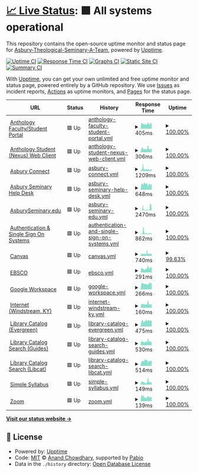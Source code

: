 # [📈 Live Status](https://Asbury-Theological-Seminary-A-Team.github.io/status): <!--live status--> **🟩 All systems operational**

This repository contains the open-source uptime monitor and status page for [Asbury-Theological-Seminary-A-Team](https://Asbury-Theological-Seminary-A-Team.github.io/status), powered by [Upptime](https://github.com/upptime/upptime).

[![Uptime CI](https://github.com/Asbury-Theological-Seminary-A-Team/status/workflows/Uptime%20CI/badge.svg)](https://github.com/Asbury-Theological-Seminary-A-Team/status/actions?query=workflow%3A%22Uptime+CI%22)
[![Response Time CI](https://github.com/Asbury-Theological-Seminary-A-Team/status/workflows/Response%20Time%20CI/badge.svg)](https://github.com/Asbury-Theological-Seminary-A-Team/status/actions?query=workflow%3A%22Response+Time+CI%22)
[![Graphs CI](https://github.com/Asbury-Theological-Seminary-A-Team/status/workflows/Graphs%20CI/badge.svg)](https://github.com/Asbury-Theological-Seminary-A-Team/status/actions?query=workflow%3A%22Graphs+CI%22)
[![Static Site CI](https://github.com/Asbury-Theological-Seminary-A-Team/status/workflows/Static%20Site%20CI/badge.svg)](https://github.com/Asbury-Theological-Seminary-A-Team/status/actions?query=workflow%3A%22Static+Site+CI%22)
[![Summary CI](https://github.com/Asbury-Theological-Seminary-A-Team/status/workflows/Summary%20CI/badge.svg)](https://github.com/Asbury-Theological-Seminary-A-Team/status/actions?query=workflow%3A%22Summary+CI%22)

With [Upptime](https://upptime.js.org), you can get your own unlimited and free uptime monitor and status page, powered entirely by a GitHub repository. We use [Issues](https://github.com/Asbury-Theological-Seminary-A-Team/status/issues) as incident reports, [Actions](https://github.com/Asbury-Theological-Seminary-A-Team/status/actions) as uptime monitors, and [Pages](https://Asbury-Theological-Seminary-A-Team.github.io/status) for the status page.

<!--start: status pages-->
<!-- This summary is generated by Upptime (https://github.com/upptime/upptime) -->
<!-- Do not edit this manually, your changes will be overwritten -->
<!-- prettier-ignore -->
| URL | Status | History | Response Time | Uptime |
| --- | ------ | ------- | ------------- | ------ |
| <img alt="" src="https://icons.duckduckgo.com/ip3/portal.asburyseminary.edu.ico" height="13"> [Anthology Faculty/Student Portal](https://portal.asburyseminary.edu/) | 🟩 Up | [anthology-faculty-student-portal.yml](https://github.com/Asbury-Theological-Seminary-A-Team/status/commits/HEAD/history/anthology-faculty-student-portal.yml) | <details><summary><img alt="Response time graph" src="./graphs/anthology-faculty-student-portal/response-time-week.png" height="20"> 405ms</summary><br><a href="https://status.asburyseminary.edu/history/anthology-faculty-student-portal"><img alt="Response time 530" src="https://img.shields.io/endpoint?url=https%3A%2F%2Fraw.githubusercontent.com%2FAsbury-Theological-Seminary-A-Team%2Fstatus%2FHEAD%2Fapi%2Fanthology-faculty-student-portal%2Fresponse-time.json"></a><br><a href="https://status.asburyseminary.edu/history/anthology-faculty-student-portal"><img alt="24-hour response time 537" src="https://img.shields.io/endpoint?url=https%3A%2F%2Fraw.githubusercontent.com%2FAsbury-Theological-Seminary-A-Team%2Fstatus%2FHEAD%2Fapi%2Fanthology-faculty-student-portal%2Fresponse-time-day.json"></a><br><a href="https://status.asburyseminary.edu/history/anthology-faculty-student-portal"><img alt="7-day response time 405" src="https://img.shields.io/endpoint?url=https%3A%2F%2Fraw.githubusercontent.com%2FAsbury-Theological-Seminary-A-Team%2Fstatus%2FHEAD%2Fapi%2Fanthology-faculty-student-portal%2Fresponse-time-week.json"></a><br><a href="https://status.asburyseminary.edu/history/anthology-faculty-student-portal"><img alt="30-day response time 530" src="https://img.shields.io/endpoint?url=https%3A%2F%2Fraw.githubusercontent.com%2FAsbury-Theological-Seminary-A-Team%2Fstatus%2FHEAD%2Fapi%2Fanthology-faculty-student-portal%2Fresponse-time-month.json"></a><br><a href="https://status.asburyseminary.edu/history/anthology-faculty-student-portal"><img alt="1-year response time 530" src="https://img.shields.io/endpoint?url=https%3A%2F%2Fraw.githubusercontent.com%2FAsbury-Theological-Seminary-A-Team%2Fstatus%2FHEAD%2Fapi%2Fanthology-faculty-student-portal%2Fresponse-time-year.json"></a></details> | <details><summary><a href="https://status.asburyseminary.edu/history/anthology-faculty-student-portal">100.00%</a></summary><a href="https://status.asburyseminary.edu/history/anthology-faculty-student-portal"><img alt="All-time uptime 100.00%" src="https://img.shields.io/endpoint?url=https%3A%2F%2Fraw.githubusercontent.com%2FAsbury-Theological-Seminary-A-Team%2Fstatus%2FHEAD%2Fapi%2Fanthology-faculty-student-portal%2Fuptime.json"></a><br><a href="https://status.asburyseminary.edu/history/anthology-faculty-student-portal"><img alt="24-hour uptime 100.00%" src="https://img.shields.io/endpoint?url=https%3A%2F%2Fraw.githubusercontent.com%2FAsbury-Theological-Seminary-A-Team%2Fstatus%2FHEAD%2Fapi%2Fanthology-faculty-student-portal%2Fuptime-day.json"></a><br><a href="https://status.asburyseminary.edu/history/anthology-faculty-student-portal"><img alt="7-day uptime 100.00%" src="https://img.shields.io/endpoint?url=https%3A%2F%2Fraw.githubusercontent.com%2FAsbury-Theological-Seminary-A-Team%2Fstatus%2FHEAD%2Fapi%2Fanthology-faculty-student-portal%2Fuptime-week.json"></a><br><a href="https://status.asburyseminary.edu/history/anthology-faculty-student-portal"><img alt="30-day uptime 100.00%" src="https://img.shields.io/endpoint?url=https%3A%2F%2Fraw.githubusercontent.com%2FAsbury-Theological-Seminary-A-Team%2Fstatus%2FHEAD%2Fapi%2Fanthology-faculty-student-portal%2Fuptime-month.json"></a><br><a href="https://status.asburyseminary.edu/history/anthology-faculty-student-portal"><img alt="1-year uptime 100.00%" src="https://img.shields.io/endpoint?url=https%3A%2F%2Fraw.githubusercontent.com%2FAsbury-Theological-Seminary-A-Team%2Fstatus%2FHEAD%2Fapi%2Fanthology-faculty-student-portal%2Fuptime-year.json"></a></details>
| <img alt="" src="https://icons.duckduckgo.com/ip3/facultyportal.asburyseminary.edu.ico" height="13"> [Anthology Student (Nexus) Web Client](https://facultyportal.asburyseminary.edu/identity/) | 🟩 Up | [anthology-student-nexus-web-client.yml](https://github.com/Asbury-Theological-Seminary-A-Team/status/commits/HEAD/history/anthology-student-nexus-web-client.yml) | <details><summary><img alt="Response time graph" src="./graphs/anthology-student-nexus-web-client/response-time-week.png" height="20"> 306ms</summary><br><a href="https://status.asburyseminary.edu/history/anthology-student-nexus-web-client"><img alt="Response time 393" src="https://img.shields.io/endpoint?url=https%3A%2F%2Fraw.githubusercontent.com%2FAsbury-Theological-Seminary-A-Team%2Fstatus%2FHEAD%2Fapi%2Fanthology-student-nexus-web-client%2Fresponse-time.json"></a><br><a href="https://status.asburyseminary.edu/history/anthology-student-nexus-web-client"><img alt="24-hour response time 408" src="https://img.shields.io/endpoint?url=https%3A%2F%2Fraw.githubusercontent.com%2FAsbury-Theological-Seminary-A-Team%2Fstatus%2FHEAD%2Fapi%2Fanthology-student-nexus-web-client%2Fresponse-time-day.json"></a><br><a href="https://status.asburyseminary.edu/history/anthology-student-nexus-web-client"><img alt="7-day response time 306" src="https://img.shields.io/endpoint?url=https%3A%2F%2Fraw.githubusercontent.com%2FAsbury-Theological-Seminary-A-Team%2Fstatus%2FHEAD%2Fapi%2Fanthology-student-nexus-web-client%2Fresponse-time-week.json"></a><br><a href="https://status.asburyseminary.edu/history/anthology-student-nexus-web-client"><img alt="30-day response time 393" src="https://img.shields.io/endpoint?url=https%3A%2F%2Fraw.githubusercontent.com%2FAsbury-Theological-Seminary-A-Team%2Fstatus%2FHEAD%2Fapi%2Fanthology-student-nexus-web-client%2Fresponse-time-month.json"></a><br><a href="https://status.asburyseminary.edu/history/anthology-student-nexus-web-client"><img alt="1-year response time 393" src="https://img.shields.io/endpoint?url=https%3A%2F%2Fraw.githubusercontent.com%2FAsbury-Theological-Seminary-A-Team%2Fstatus%2FHEAD%2Fapi%2Fanthology-student-nexus-web-client%2Fresponse-time-year.json"></a></details> | <details><summary><a href="https://status.asburyseminary.edu/history/anthology-student-nexus-web-client">100.00%</a></summary><a href="https://status.asburyseminary.edu/history/anthology-student-nexus-web-client"><img alt="All-time uptime 100.00%" src="https://img.shields.io/endpoint?url=https%3A%2F%2Fraw.githubusercontent.com%2FAsbury-Theological-Seminary-A-Team%2Fstatus%2FHEAD%2Fapi%2Fanthology-student-nexus-web-client%2Fuptime.json"></a><br><a href="https://status.asburyseminary.edu/history/anthology-student-nexus-web-client"><img alt="24-hour uptime 100.00%" src="https://img.shields.io/endpoint?url=https%3A%2F%2Fraw.githubusercontent.com%2FAsbury-Theological-Seminary-A-Team%2Fstatus%2FHEAD%2Fapi%2Fanthology-student-nexus-web-client%2Fuptime-day.json"></a><br><a href="https://status.asburyseminary.edu/history/anthology-student-nexus-web-client"><img alt="7-day uptime 100.00%" src="https://img.shields.io/endpoint?url=https%3A%2F%2Fraw.githubusercontent.com%2FAsbury-Theological-Seminary-A-Team%2Fstatus%2FHEAD%2Fapi%2Fanthology-student-nexus-web-client%2Fuptime-week.json"></a><br><a href="https://status.asburyseminary.edu/history/anthology-student-nexus-web-client"><img alt="30-day uptime 100.00%" src="https://img.shields.io/endpoint?url=https%3A%2F%2Fraw.githubusercontent.com%2FAsbury-Theological-Seminary-A-Team%2Fstatus%2FHEAD%2Fapi%2Fanthology-student-nexus-web-client%2Fuptime-month.json"></a><br><a href="https://status.asburyseminary.edu/history/anthology-student-nexus-web-client"><img alt="1-year uptime 100.00%" src="https://img.shields.io/endpoint?url=https%3A%2F%2Fraw.githubusercontent.com%2FAsbury-Theological-Seminary-A-Team%2Fstatus%2FHEAD%2Fapi%2Fanthology-student-nexus-web-client%2Fuptime-year.json"></a></details>
| <img alt="" src="https://icons.duckduckgo.com/ip3/connect.asburyseminary.edu.ico" height="13"> [Asbury Connect](https://connect.asburyseminary.edu/) | 🟩 Up | [asbury-connect.yml](https://github.com/Asbury-Theological-Seminary-A-Team/status/commits/HEAD/history/asbury-connect.yml) | <details><summary><img alt="Response time graph" src="./graphs/asbury-connect/response-time-week.png" height="20"> 1209ms</summary><br><a href="https://status.asburyseminary.edu/history/asbury-connect"><img alt="Response time 1063" src="https://img.shields.io/endpoint?url=https%3A%2F%2Fraw.githubusercontent.com%2FAsbury-Theological-Seminary-A-Team%2Fstatus%2FHEAD%2Fapi%2Fasbury-connect%2Fresponse-time.json"></a><br><a href="https://status.asburyseminary.edu/history/asbury-connect"><img alt="24-hour response time 762" src="https://img.shields.io/endpoint?url=https%3A%2F%2Fraw.githubusercontent.com%2FAsbury-Theological-Seminary-A-Team%2Fstatus%2FHEAD%2Fapi%2Fasbury-connect%2Fresponse-time-day.json"></a><br><a href="https://status.asburyseminary.edu/history/asbury-connect"><img alt="7-day response time 1209" src="https://img.shields.io/endpoint?url=https%3A%2F%2Fraw.githubusercontent.com%2FAsbury-Theological-Seminary-A-Team%2Fstatus%2FHEAD%2Fapi%2Fasbury-connect%2Fresponse-time-week.json"></a><br><a href="https://status.asburyseminary.edu/history/asbury-connect"><img alt="30-day response time 1063" src="https://img.shields.io/endpoint?url=https%3A%2F%2Fraw.githubusercontent.com%2FAsbury-Theological-Seminary-A-Team%2Fstatus%2FHEAD%2Fapi%2Fasbury-connect%2Fresponse-time-month.json"></a><br><a href="https://status.asburyseminary.edu/history/asbury-connect"><img alt="1-year response time 1063" src="https://img.shields.io/endpoint?url=https%3A%2F%2Fraw.githubusercontent.com%2FAsbury-Theological-Seminary-A-Team%2Fstatus%2FHEAD%2Fapi%2Fasbury-connect%2Fresponse-time-year.json"></a></details> | <details><summary><a href="https://status.asburyseminary.edu/history/asbury-connect">100.00%</a></summary><a href="https://status.asburyseminary.edu/history/asbury-connect"><img alt="All-time uptime 100.00%" src="https://img.shields.io/endpoint?url=https%3A%2F%2Fraw.githubusercontent.com%2FAsbury-Theological-Seminary-A-Team%2Fstatus%2FHEAD%2Fapi%2Fasbury-connect%2Fuptime.json"></a><br><a href="https://status.asburyseminary.edu/history/asbury-connect"><img alt="24-hour uptime 100.00%" src="https://img.shields.io/endpoint?url=https%3A%2F%2Fraw.githubusercontent.com%2FAsbury-Theological-Seminary-A-Team%2Fstatus%2FHEAD%2Fapi%2Fasbury-connect%2Fuptime-day.json"></a><br><a href="https://status.asburyseminary.edu/history/asbury-connect"><img alt="7-day uptime 100.00%" src="https://img.shields.io/endpoint?url=https%3A%2F%2Fraw.githubusercontent.com%2FAsbury-Theological-Seminary-A-Team%2Fstatus%2FHEAD%2Fapi%2Fasbury-connect%2Fuptime-week.json"></a><br><a href="https://status.asburyseminary.edu/history/asbury-connect"><img alt="30-day uptime 100.00%" src="https://img.shields.io/endpoint?url=https%3A%2F%2Fraw.githubusercontent.com%2FAsbury-Theological-Seminary-A-Team%2Fstatus%2FHEAD%2Fapi%2Fasbury-connect%2Fuptime-month.json"></a><br><a href="https://status.asburyseminary.edu/history/asbury-connect"><img alt="1-year uptime 100.00%" src="https://img.shields.io/endpoint?url=https%3A%2F%2Fraw.githubusercontent.com%2FAsbury-Theological-Seminary-A-Team%2Fstatus%2FHEAD%2Fapi%2Fasbury-connect%2Fuptime-year.json"></a></details>
| <img alt="" src="https://icons.duckduckgo.com/ip3/helpdesk.asburyseminary.edu.ico" height="13"> [Asbury Seminary Help Desk](https://helpdesk.asburyseminary.edu/) | 🟩 Up | [asbury-seminary-help-desk.yml](https://github.com/Asbury-Theological-Seminary-A-Team/status/commits/HEAD/history/asbury-seminary-help-desk.yml) | <details><summary><img alt="Response time graph" src="./graphs/asbury-seminary-help-desk/response-time-week.png" height="20"> 648ms</summary><br><a href="https://status.asburyseminary.edu/history/asbury-seminary-help-desk"><img alt="Response time 644" src="https://img.shields.io/endpoint?url=https%3A%2F%2Fraw.githubusercontent.com%2FAsbury-Theological-Seminary-A-Team%2Fstatus%2FHEAD%2Fapi%2Fasbury-seminary-help-desk%2Fresponse-time.json"></a><br><a href="https://status.asburyseminary.edu/history/asbury-seminary-help-desk"><img alt="24-hour response time 560" src="https://img.shields.io/endpoint?url=https%3A%2F%2Fraw.githubusercontent.com%2FAsbury-Theological-Seminary-A-Team%2Fstatus%2FHEAD%2Fapi%2Fasbury-seminary-help-desk%2Fresponse-time-day.json"></a><br><a href="https://status.asburyseminary.edu/history/asbury-seminary-help-desk"><img alt="7-day response time 648" src="https://img.shields.io/endpoint?url=https%3A%2F%2Fraw.githubusercontent.com%2FAsbury-Theological-Seminary-A-Team%2Fstatus%2FHEAD%2Fapi%2Fasbury-seminary-help-desk%2Fresponse-time-week.json"></a><br><a href="https://status.asburyseminary.edu/history/asbury-seminary-help-desk"><img alt="30-day response time 644" src="https://img.shields.io/endpoint?url=https%3A%2F%2Fraw.githubusercontent.com%2FAsbury-Theological-Seminary-A-Team%2Fstatus%2FHEAD%2Fapi%2Fasbury-seminary-help-desk%2Fresponse-time-month.json"></a><br><a href="https://status.asburyseminary.edu/history/asbury-seminary-help-desk"><img alt="1-year response time 644" src="https://img.shields.io/endpoint?url=https%3A%2F%2Fraw.githubusercontent.com%2FAsbury-Theological-Seminary-A-Team%2Fstatus%2FHEAD%2Fapi%2Fasbury-seminary-help-desk%2Fresponse-time-year.json"></a></details> | <details><summary><a href="https://status.asburyseminary.edu/history/asbury-seminary-help-desk">100.00%</a></summary><a href="https://status.asburyseminary.edu/history/asbury-seminary-help-desk"><img alt="All-time uptime 100.00%" src="https://img.shields.io/endpoint?url=https%3A%2F%2Fraw.githubusercontent.com%2FAsbury-Theological-Seminary-A-Team%2Fstatus%2FHEAD%2Fapi%2Fasbury-seminary-help-desk%2Fuptime.json"></a><br><a href="https://status.asburyseminary.edu/history/asbury-seminary-help-desk"><img alt="24-hour uptime 100.00%" src="https://img.shields.io/endpoint?url=https%3A%2F%2Fraw.githubusercontent.com%2FAsbury-Theological-Seminary-A-Team%2Fstatus%2FHEAD%2Fapi%2Fasbury-seminary-help-desk%2Fuptime-day.json"></a><br><a href="https://status.asburyseminary.edu/history/asbury-seminary-help-desk"><img alt="7-day uptime 100.00%" src="https://img.shields.io/endpoint?url=https%3A%2F%2Fraw.githubusercontent.com%2FAsbury-Theological-Seminary-A-Team%2Fstatus%2FHEAD%2Fapi%2Fasbury-seminary-help-desk%2Fuptime-week.json"></a><br><a href="https://status.asburyseminary.edu/history/asbury-seminary-help-desk"><img alt="30-day uptime 100.00%" src="https://img.shields.io/endpoint?url=https%3A%2F%2Fraw.githubusercontent.com%2FAsbury-Theological-Seminary-A-Team%2Fstatus%2FHEAD%2Fapi%2Fasbury-seminary-help-desk%2Fuptime-month.json"></a><br><a href="https://status.asburyseminary.edu/history/asbury-seminary-help-desk"><img alt="1-year uptime 100.00%" src="https://img.shields.io/endpoint?url=https%3A%2F%2Fraw.githubusercontent.com%2FAsbury-Theological-Seminary-A-Team%2Fstatus%2FHEAD%2Fapi%2Fasbury-seminary-help-desk%2Fuptime-year.json"></a></details>
| <img alt="" src="https://icons.duckduckgo.com/ip3/www.asburyseminary.edu.ico" height="13"> [AsburySeminary.edu](https://www.asburyseminary.edu/) | 🟩 Up | [asbury-seminary-edu.yml](https://github.com/Asbury-Theological-Seminary-A-Team/status/commits/HEAD/history/asbury-seminary-edu.yml) | <details><summary><img alt="Response time graph" src="./graphs/asbury-seminary-edu/response-time-week.png" height="20"> 2470ms</summary><br><a href="https://status.asburyseminary.edu/history/asbury-seminary-edu"><img alt="Response time 1450" src="https://img.shields.io/endpoint?url=https%3A%2F%2Fraw.githubusercontent.com%2FAsbury-Theological-Seminary-A-Team%2Fstatus%2FHEAD%2Fapi%2Fasbury-seminary-edu%2Fresponse-time.json"></a><br><a href="https://status.asburyseminary.edu/history/asbury-seminary-edu"><img alt="24-hour response time 4509" src="https://img.shields.io/endpoint?url=https%3A%2F%2Fraw.githubusercontent.com%2FAsbury-Theological-Seminary-A-Team%2Fstatus%2FHEAD%2Fapi%2Fasbury-seminary-edu%2Fresponse-time-day.json"></a><br><a href="https://status.asburyseminary.edu/history/asbury-seminary-edu"><img alt="7-day response time 2470" src="https://img.shields.io/endpoint?url=https%3A%2F%2Fraw.githubusercontent.com%2FAsbury-Theological-Seminary-A-Team%2Fstatus%2FHEAD%2Fapi%2Fasbury-seminary-edu%2Fresponse-time-week.json"></a><br><a href="https://status.asburyseminary.edu/history/asbury-seminary-edu"><img alt="30-day response time 1450" src="https://img.shields.io/endpoint?url=https%3A%2F%2Fraw.githubusercontent.com%2FAsbury-Theological-Seminary-A-Team%2Fstatus%2FHEAD%2Fapi%2Fasbury-seminary-edu%2Fresponse-time-month.json"></a><br><a href="https://status.asburyseminary.edu/history/asbury-seminary-edu"><img alt="1-year response time 1450" src="https://img.shields.io/endpoint?url=https%3A%2F%2Fraw.githubusercontent.com%2FAsbury-Theological-Seminary-A-Team%2Fstatus%2FHEAD%2Fapi%2Fasbury-seminary-edu%2Fresponse-time-year.json"></a></details> | <details><summary><a href="https://status.asburyseminary.edu/history/asbury-seminary-edu">100.00%</a></summary><a href="https://status.asburyseminary.edu/history/asbury-seminary-edu"><img alt="All-time uptime 99.96%" src="https://img.shields.io/endpoint?url=https%3A%2F%2Fraw.githubusercontent.com%2FAsbury-Theological-Seminary-A-Team%2Fstatus%2FHEAD%2Fapi%2Fasbury-seminary-edu%2Fuptime.json"></a><br><a href="https://status.asburyseminary.edu/history/asbury-seminary-edu"><img alt="24-hour uptime 100.00%" src="https://img.shields.io/endpoint?url=https%3A%2F%2Fraw.githubusercontent.com%2FAsbury-Theological-Seminary-A-Team%2Fstatus%2FHEAD%2Fapi%2Fasbury-seminary-edu%2Fuptime-day.json"></a><br><a href="https://status.asburyseminary.edu/history/asbury-seminary-edu"><img alt="7-day uptime 100.00%" src="https://img.shields.io/endpoint?url=https%3A%2F%2Fraw.githubusercontent.com%2FAsbury-Theological-Seminary-A-Team%2Fstatus%2FHEAD%2Fapi%2Fasbury-seminary-edu%2Fuptime-week.json"></a><br><a href="https://status.asburyseminary.edu/history/asbury-seminary-edu"><img alt="30-day uptime 99.96%" src="https://img.shields.io/endpoint?url=https%3A%2F%2Fraw.githubusercontent.com%2FAsbury-Theological-Seminary-A-Team%2Fstatus%2FHEAD%2Fapi%2Fasbury-seminary-edu%2Fuptime-month.json"></a><br><a href="https://status.asburyseminary.edu/history/asbury-seminary-edu"><img alt="1-year uptime 99.96%" src="https://img.shields.io/endpoint?url=https%3A%2F%2Fraw.githubusercontent.com%2FAsbury-Theological-Seminary-A-Team%2Fstatus%2FHEAD%2Fapi%2Fasbury-seminary-edu%2Fuptime-year.json"></a></details>
| <img alt="" src="https://icons.duckduckgo.com/ip3/login.asburyseminary.edu.ico" height="13"> [Authentication & Single Sign On Systems](https://login.asburyseminary.edu/) | 🟩 Up | [authentication-and-single-sign-on-systems.yml](https://github.com/Asbury-Theological-Seminary-A-Team/status/commits/HEAD/history/authentication-and-single-sign-on-systems.yml) | <details><summary><img alt="Response time graph" src="./graphs/authentication-and-single-sign-on-systems/response-time-week.png" height="20"> 862ms</summary><br><a href="https://status.asburyseminary.edu/history/authentication-and-single-sign-on-systems"><img alt="Response time 777" src="https://img.shields.io/endpoint?url=https%3A%2F%2Fraw.githubusercontent.com%2FAsbury-Theological-Seminary-A-Team%2Fstatus%2FHEAD%2Fapi%2Fauthentication-and-single-sign-on-systems%2Fresponse-time.json"></a><br><a href="https://status.asburyseminary.edu/history/authentication-and-single-sign-on-systems"><img alt="24-hour response time 352" src="https://img.shields.io/endpoint?url=https%3A%2F%2Fraw.githubusercontent.com%2FAsbury-Theological-Seminary-A-Team%2Fstatus%2FHEAD%2Fapi%2Fauthentication-and-single-sign-on-systems%2Fresponse-time-day.json"></a><br><a href="https://status.asburyseminary.edu/history/authentication-and-single-sign-on-systems"><img alt="7-day response time 862" src="https://img.shields.io/endpoint?url=https%3A%2F%2Fraw.githubusercontent.com%2FAsbury-Theological-Seminary-A-Team%2Fstatus%2FHEAD%2Fapi%2Fauthentication-and-single-sign-on-systems%2Fresponse-time-week.json"></a><br><a href="https://status.asburyseminary.edu/history/authentication-and-single-sign-on-systems"><img alt="30-day response time 777" src="https://img.shields.io/endpoint?url=https%3A%2F%2Fraw.githubusercontent.com%2FAsbury-Theological-Seminary-A-Team%2Fstatus%2FHEAD%2Fapi%2Fauthentication-and-single-sign-on-systems%2Fresponse-time-month.json"></a><br><a href="https://status.asburyseminary.edu/history/authentication-and-single-sign-on-systems"><img alt="1-year response time 777" src="https://img.shields.io/endpoint?url=https%3A%2F%2Fraw.githubusercontent.com%2FAsbury-Theological-Seminary-A-Team%2Fstatus%2FHEAD%2Fapi%2Fauthentication-and-single-sign-on-systems%2Fresponse-time-year.json"></a></details> | <details><summary><a href="https://status.asburyseminary.edu/history/authentication-and-single-sign-on-systems">100.00%</a></summary><a href="https://status.asburyseminary.edu/history/authentication-and-single-sign-on-systems"><img alt="All-time uptime 100.00%" src="https://img.shields.io/endpoint?url=https%3A%2F%2Fraw.githubusercontent.com%2FAsbury-Theological-Seminary-A-Team%2Fstatus%2FHEAD%2Fapi%2Fauthentication-and-single-sign-on-systems%2Fuptime.json"></a><br><a href="https://status.asburyseminary.edu/history/authentication-and-single-sign-on-systems"><img alt="24-hour uptime 100.00%" src="https://img.shields.io/endpoint?url=https%3A%2F%2Fraw.githubusercontent.com%2FAsbury-Theological-Seminary-A-Team%2Fstatus%2FHEAD%2Fapi%2Fauthentication-and-single-sign-on-systems%2Fuptime-day.json"></a><br><a href="https://status.asburyseminary.edu/history/authentication-and-single-sign-on-systems"><img alt="7-day uptime 100.00%" src="https://img.shields.io/endpoint?url=https%3A%2F%2Fraw.githubusercontent.com%2FAsbury-Theological-Seminary-A-Team%2Fstatus%2FHEAD%2Fapi%2Fauthentication-and-single-sign-on-systems%2Fuptime-week.json"></a><br><a href="https://status.asburyseminary.edu/history/authentication-and-single-sign-on-systems"><img alt="30-day uptime 100.00%" src="https://img.shields.io/endpoint?url=https%3A%2F%2Fraw.githubusercontent.com%2FAsbury-Theological-Seminary-A-Team%2Fstatus%2FHEAD%2Fapi%2Fauthentication-and-single-sign-on-systems%2Fuptime-month.json"></a><br><a href="https://status.asburyseminary.edu/history/authentication-and-single-sign-on-systems"><img alt="1-year uptime 100.00%" src="https://img.shields.io/endpoint?url=https%3A%2F%2Fraw.githubusercontent.com%2FAsbury-Theological-Seminary-A-Team%2Fstatus%2FHEAD%2Fapi%2Fauthentication-and-single-sign-on-systems%2Fuptime-year.json"></a></details>
| <img alt="" src="https://icons.duckduckgo.com/ip3/asburyseminary.instructure.com.ico" height="13"> [Canvas](https://asburyseminary.instructure.com/login) | 🟩 Up | [canvas.yml](https://github.com/Asbury-Theological-Seminary-A-Team/status/commits/HEAD/history/canvas.yml) | <details><summary><img alt="Response time graph" src="./graphs/canvas/response-time-week.png" height="20"> 740ms</summary><br><a href="https://status.asburyseminary.edu/history/canvas"><img alt="Response time 738" src="https://img.shields.io/endpoint?url=https%3A%2F%2Fraw.githubusercontent.com%2FAsbury-Theological-Seminary-A-Team%2Fstatus%2FHEAD%2Fapi%2Fcanvas%2Fresponse-time.json"></a><br><a href="https://status.asburyseminary.edu/history/canvas"><img alt="24-hour response time 677" src="https://img.shields.io/endpoint?url=https%3A%2F%2Fraw.githubusercontent.com%2FAsbury-Theological-Seminary-A-Team%2Fstatus%2FHEAD%2Fapi%2Fcanvas%2Fresponse-time-day.json"></a><br><a href="https://status.asburyseminary.edu/history/canvas"><img alt="7-day response time 740" src="https://img.shields.io/endpoint?url=https%3A%2F%2Fraw.githubusercontent.com%2FAsbury-Theological-Seminary-A-Team%2Fstatus%2FHEAD%2Fapi%2Fcanvas%2Fresponse-time-week.json"></a><br><a href="https://status.asburyseminary.edu/history/canvas"><img alt="30-day response time 738" src="https://img.shields.io/endpoint?url=https%3A%2F%2Fraw.githubusercontent.com%2FAsbury-Theological-Seminary-A-Team%2Fstatus%2FHEAD%2Fapi%2Fcanvas%2Fresponse-time-month.json"></a><br><a href="https://status.asburyseminary.edu/history/canvas"><img alt="1-year response time 738" src="https://img.shields.io/endpoint?url=https%3A%2F%2Fraw.githubusercontent.com%2FAsbury-Theological-Seminary-A-Team%2Fstatus%2FHEAD%2Fapi%2Fcanvas%2Fresponse-time-year.json"></a></details> | <details><summary><a href="https://status.asburyseminary.edu/history/canvas">99.63%</a></summary><a href="https://status.asburyseminary.edu/history/canvas"><img alt="All-time uptime 99.91%" src="https://img.shields.io/endpoint?url=https%3A%2F%2Fraw.githubusercontent.com%2FAsbury-Theological-Seminary-A-Team%2Fstatus%2FHEAD%2Fapi%2Fcanvas%2Fuptime.json"></a><br><a href="https://status.asburyseminary.edu/history/canvas"><img alt="24-hour uptime 100.00%" src="https://img.shields.io/endpoint?url=https%3A%2F%2Fraw.githubusercontent.com%2FAsbury-Theological-Seminary-A-Team%2Fstatus%2FHEAD%2Fapi%2Fcanvas%2Fuptime-day.json"></a><br><a href="https://status.asburyseminary.edu/history/canvas"><img alt="7-day uptime 99.63%" src="https://img.shields.io/endpoint?url=https%3A%2F%2Fraw.githubusercontent.com%2FAsbury-Theological-Seminary-A-Team%2Fstatus%2FHEAD%2Fapi%2Fcanvas%2Fuptime-week.json"></a><br><a href="https://status.asburyseminary.edu/history/canvas"><img alt="30-day uptime 99.91%" src="https://img.shields.io/endpoint?url=https%3A%2F%2Fraw.githubusercontent.com%2FAsbury-Theological-Seminary-A-Team%2Fstatus%2FHEAD%2Fapi%2Fcanvas%2Fuptime-month.json"></a><br><a href="https://status.asburyseminary.edu/history/canvas"><img alt="1-year uptime 99.91%" src="https://img.shields.io/endpoint?url=https%3A%2F%2Fraw.githubusercontent.com%2FAsbury-Theological-Seminary-A-Team%2Fstatus%2FHEAD%2Fapi%2Fcanvas%2Fuptime-year.json"></a></details>
| <img alt="" src="https://icons.duckduckgo.com/ip3/eds.p.ebscohost.com.ico" height="13"> [EBSCO](https://eds.p.ebscohost.com/) | 🟩 Up | [ebsco.yml](https://github.com/Asbury-Theological-Seminary-A-Team/status/commits/HEAD/history/ebsco.yml) | <details><summary><img alt="Response time graph" src="./graphs/ebsco/response-time-week.png" height="20"> 291ms</summary><br><a href="https://status.asburyseminary.edu/history/ebsco"><img alt="Response time 326" src="https://img.shields.io/endpoint?url=https%3A%2F%2Fraw.githubusercontent.com%2FAsbury-Theological-Seminary-A-Team%2Fstatus%2FHEAD%2Fapi%2Febsco%2Fresponse-time.json"></a><br><a href="https://status.asburyseminary.edu/history/ebsco"><img alt="24-hour response time 394" src="https://img.shields.io/endpoint?url=https%3A%2F%2Fraw.githubusercontent.com%2FAsbury-Theological-Seminary-A-Team%2Fstatus%2FHEAD%2Fapi%2Febsco%2Fresponse-time-day.json"></a><br><a href="https://status.asburyseminary.edu/history/ebsco"><img alt="7-day response time 291" src="https://img.shields.io/endpoint?url=https%3A%2F%2Fraw.githubusercontent.com%2FAsbury-Theological-Seminary-A-Team%2Fstatus%2FHEAD%2Fapi%2Febsco%2Fresponse-time-week.json"></a><br><a href="https://status.asburyseminary.edu/history/ebsco"><img alt="30-day response time 326" src="https://img.shields.io/endpoint?url=https%3A%2F%2Fraw.githubusercontent.com%2FAsbury-Theological-Seminary-A-Team%2Fstatus%2FHEAD%2Fapi%2Febsco%2Fresponse-time-month.json"></a><br><a href="https://status.asburyseminary.edu/history/ebsco"><img alt="1-year response time 326" src="https://img.shields.io/endpoint?url=https%3A%2F%2Fraw.githubusercontent.com%2FAsbury-Theological-Seminary-A-Team%2Fstatus%2FHEAD%2Fapi%2Febsco%2Fresponse-time-year.json"></a></details> | <details><summary><a href="https://status.asburyseminary.edu/history/ebsco">100.00%</a></summary><a href="https://status.asburyseminary.edu/history/ebsco"><img alt="All-time uptime 100.00%" src="https://img.shields.io/endpoint?url=https%3A%2F%2Fraw.githubusercontent.com%2FAsbury-Theological-Seminary-A-Team%2Fstatus%2FHEAD%2Fapi%2Febsco%2Fuptime.json"></a><br><a href="https://status.asburyseminary.edu/history/ebsco"><img alt="24-hour uptime 100.00%" src="https://img.shields.io/endpoint?url=https%3A%2F%2Fraw.githubusercontent.com%2FAsbury-Theological-Seminary-A-Team%2Fstatus%2FHEAD%2Fapi%2Febsco%2Fuptime-day.json"></a><br><a href="https://status.asburyseminary.edu/history/ebsco"><img alt="7-day uptime 100.00%" src="https://img.shields.io/endpoint?url=https%3A%2F%2Fraw.githubusercontent.com%2FAsbury-Theological-Seminary-A-Team%2Fstatus%2FHEAD%2Fapi%2Febsco%2Fuptime-week.json"></a><br><a href="https://status.asburyseminary.edu/history/ebsco"><img alt="30-day uptime 100.00%" src="https://img.shields.io/endpoint?url=https%3A%2F%2Fraw.githubusercontent.com%2FAsbury-Theological-Seminary-A-Team%2Fstatus%2FHEAD%2Fapi%2Febsco%2Fuptime-month.json"></a><br><a href="https://status.asburyseminary.edu/history/ebsco"><img alt="1-year uptime 100.00%" src="https://img.shields.io/endpoint?url=https%3A%2F%2Fraw.githubusercontent.com%2FAsbury-Theological-Seminary-A-Team%2Fstatus%2FHEAD%2Fapi%2Febsco%2Fuptime-year.json"></a></details>
| <img alt="" src="https://icons.duckduckgo.com/ip3/www.google.com.ico" height="13"> [Google Workspace](https://www.google.com/a/asburyseminary.edu/ServiceLogin) | 🟩 Up | [google-workspace.yml](https://github.com/Asbury-Theological-Seminary-A-Team/status/commits/HEAD/history/google-workspace.yml) | <details><summary><img alt="Response time graph" src="./graphs/google-workspace/response-time-week.png" height="20"> 266ms</summary><br><a href="https://status.asburyseminary.edu/history/google-workspace"><img alt="Response time 254" src="https://img.shields.io/endpoint?url=https%3A%2F%2Fraw.githubusercontent.com%2FAsbury-Theological-Seminary-A-Team%2Fstatus%2FHEAD%2Fapi%2Fgoogle-workspace%2Fresponse-time.json"></a><br><a href="https://status.asburyseminary.edu/history/google-workspace"><img alt="24-hour response time 283" src="https://img.shields.io/endpoint?url=https%3A%2F%2Fraw.githubusercontent.com%2FAsbury-Theological-Seminary-A-Team%2Fstatus%2FHEAD%2Fapi%2Fgoogle-workspace%2Fresponse-time-day.json"></a><br><a href="https://status.asburyseminary.edu/history/google-workspace"><img alt="7-day response time 266" src="https://img.shields.io/endpoint?url=https%3A%2F%2Fraw.githubusercontent.com%2FAsbury-Theological-Seminary-A-Team%2Fstatus%2FHEAD%2Fapi%2Fgoogle-workspace%2Fresponse-time-week.json"></a><br><a href="https://status.asburyseminary.edu/history/google-workspace"><img alt="30-day response time 254" src="https://img.shields.io/endpoint?url=https%3A%2F%2Fraw.githubusercontent.com%2FAsbury-Theological-Seminary-A-Team%2Fstatus%2FHEAD%2Fapi%2Fgoogle-workspace%2Fresponse-time-month.json"></a><br><a href="https://status.asburyseminary.edu/history/google-workspace"><img alt="1-year response time 254" src="https://img.shields.io/endpoint?url=https%3A%2F%2Fraw.githubusercontent.com%2FAsbury-Theological-Seminary-A-Team%2Fstatus%2FHEAD%2Fapi%2Fgoogle-workspace%2Fresponse-time-year.json"></a></details> | <details><summary><a href="https://status.asburyseminary.edu/history/google-workspace">100.00%</a></summary><a href="https://status.asburyseminary.edu/history/google-workspace"><img alt="All-time uptime 100.00%" src="https://img.shields.io/endpoint?url=https%3A%2F%2Fraw.githubusercontent.com%2FAsbury-Theological-Seminary-A-Team%2Fstatus%2FHEAD%2Fapi%2Fgoogle-workspace%2Fuptime.json"></a><br><a href="https://status.asburyseminary.edu/history/google-workspace"><img alt="24-hour uptime 100.00%" src="https://img.shields.io/endpoint?url=https%3A%2F%2Fraw.githubusercontent.com%2FAsbury-Theological-Seminary-A-Team%2Fstatus%2FHEAD%2Fapi%2Fgoogle-workspace%2Fuptime-day.json"></a><br><a href="https://status.asburyseminary.edu/history/google-workspace"><img alt="7-day uptime 100.00%" src="https://img.shields.io/endpoint?url=https%3A%2F%2Fraw.githubusercontent.com%2FAsbury-Theological-Seminary-A-Team%2Fstatus%2FHEAD%2Fapi%2Fgoogle-workspace%2Fuptime-week.json"></a><br><a href="https://status.asburyseminary.edu/history/google-workspace"><img alt="30-day uptime 100.00%" src="https://img.shields.io/endpoint?url=https%3A%2F%2Fraw.githubusercontent.com%2FAsbury-Theological-Seminary-A-Team%2Fstatus%2FHEAD%2Fapi%2Fgoogle-workspace%2Fuptime-month.json"></a><br><a href="https://status.asburyseminary.edu/history/google-workspace"><img alt="1-year uptime 100.00%" src="https://img.shields.io/endpoint?url=https%3A%2F%2Fraw.githubusercontent.com%2FAsbury-Theological-Seminary-A-Team%2Fstatus%2FHEAD%2Fapi%2Fgoogle-workspace%2Fuptime-year.json"></a></details>
| <img alt="" src="https://icons.duckduckgo.com/ip3/198.160.139.76.ico" height="13"> [Internet (Windstream, KY)](https://198.160.139.76/global-protect/login.esp) | 🟩 Up | [internet-windstream-ky.yml](https://github.com/Asbury-Theological-Seminary-A-Team/status/commits/HEAD/history/internet-windstream-ky.yml) | <details><summary><img alt="Response time graph" src="./graphs/internet-windstream-ky/response-time-week.png" height="20"> 160ms</summary><br><a href="https://status.asburyseminary.edu/history/internet-windstream-ky"><img alt="Response time 159" src="https://img.shields.io/endpoint?url=https%3A%2F%2Fraw.githubusercontent.com%2FAsbury-Theological-Seminary-A-Team%2Fstatus%2FHEAD%2Fapi%2Finternet-windstream-ky%2Fresponse-time.json"></a><br><a href="https://status.asburyseminary.edu/history/internet-windstream-ky"><img alt="24-hour response time 213" src="https://img.shields.io/endpoint?url=https%3A%2F%2Fraw.githubusercontent.com%2FAsbury-Theological-Seminary-A-Team%2Fstatus%2FHEAD%2Fapi%2Finternet-windstream-ky%2Fresponse-time-day.json"></a><br><a href="https://status.asburyseminary.edu/history/internet-windstream-ky"><img alt="7-day response time 160" src="https://img.shields.io/endpoint?url=https%3A%2F%2Fraw.githubusercontent.com%2FAsbury-Theological-Seminary-A-Team%2Fstatus%2FHEAD%2Fapi%2Finternet-windstream-ky%2Fresponse-time-week.json"></a><br><a href="https://status.asburyseminary.edu/history/internet-windstream-ky"><img alt="30-day response time 159" src="https://img.shields.io/endpoint?url=https%3A%2F%2Fraw.githubusercontent.com%2FAsbury-Theological-Seminary-A-Team%2Fstatus%2FHEAD%2Fapi%2Finternet-windstream-ky%2Fresponse-time-month.json"></a><br><a href="https://status.asburyseminary.edu/history/internet-windstream-ky"><img alt="1-year response time 159" src="https://img.shields.io/endpoint?url=https%3A%2F%2Fraw.githubusercontent.com%2FAsbury-Theological-Seminary-A-Team%2Fstatus%2FHEAD%2Fapi%2Finternet-windstream-ky%2Fresponse-time-year.json"></a></details> | <details><summary><a href="https://status.asburyseminary.edu/history/internet-windstream-ky">100.00%</a></summary><a href="https://status.asburyseminary.edu/history/internet-windstream-ky"><img alt="All-time uptime 100.00%" src="https://img.shields.io/endpoint?url=https%3A%2F%2Fraw.githubusercontent.com%2FAsbury-Theological-Seminary-A-Team%2Fstatus%2FHEAD%2Fapi%2Finternet-windstream-ky%2Fuptime.json"></a><br><a href="https://status.asburyseminary.edu/history/internet-windstream-ky"><img alt="24-hour uptime 100.00%" src="https://img.shields.io/endpoint?url=https%3A%2F%2Fraw.githubusercontent.com%2FAsbury-Theological-Seminary-A-Team%2Fstatus%2FHEAD%2Fapi%2Finternet-windstream-ky%2Fuptime-day.json"></a><br><a href="https://status.asburyseminary.edu/history/internet-windstream-ky"><img alt="7-day uptime 100.00%" src="https://img.shields.io/endpoint?url=https%3A%2F%2Fraw.githubusercontent.com%2FAsbury-Theological-Seminary-A-Team%2Fstatus%2FHEAD%2Fapi%2Finternet-windstream-ky%2Fuptime-week.json"></a><br><a href="https://status.asburyseminary.edu/history/internet-windstream-ky"><img alt="30-day uptime 100.00%" src="https://img.shields.io/endpoint?url=https%3A%2F%2Fraw.githubusercontent.com%2FAsbury-Theological-Seminary-A-Team%2Fstatus%2FHEAD%2Fapi%2Finternet-windstream-ky%2Fuptime-month.json"></a><br><a href="https://status.asburyseminary.edu/history/internet-windstream-ky"><img alt="1-year uptime 100.00%" src="https://img.shields.io/endpoint?url=https%3A%2F%2Fraw.githubusercontent.com%2FAsbury-Theological-Seminary-A-Team%2Fstatus%2FHEAD%2Fapi%2Finternet-windstream-ky%2Fuptime-year.json"></a></details>
| <img alt="" src="https://icons.duckduckgo.com/ip3/evergreen.asburyseminary.edu.ico" height="13"> [Library Catalog (Evergreen)](http://evergreen.asburyseminary.edu/) | 🟩 Up | [library-catalog-evergreen.yml](https://github.com/Asbury-Theological-Seminary-A-Team/status/commits/HEAD/history/library-catalog-evergreen.yml) | <details><summary><img alt="Response time graph" src="./graphs/library-catalog-evergreen/response-time-week.png" height="20"> 475ms</summary><br><a href="https://status.asburyseminary.edu/history/library-catalog-evergreen"><img alt="Response time 737" src="https://img.shields.io/endpoint?url=https%3A%2F%2Fraw.githubusercontent.com%2FAsbury-Theological-Seminary-A-Team%2Fstatus%2FHEAD%2Fapi%2Flibrary-catalog-evergreen%2Fresponse-time.json"></a><br><a href="https://status.asburyseminary.edu/history/library-catalog-evergreen"><img alt="24-hour response time 559" src="https://img.shields.io/endpoint?url=https%3A%2F%2Fraw.githubusercontent.com%2FAsbury-Theological-Seminary-A-Team%2Fstatus%2FHEAD%2Fapi%2Flibrary-catalog-evergreen%2Fresponse-time-day.json"></a><br><a href="https://status.asburyseminary.edu/history/library-catalog-evergreen"><img alt="7-day response time 475" src="https://img.shields.io/endpoint?url=https%3A%2F%2Fraw.githubusercontent.com%2FAsbury-Theological-Seminary-A-Team%2Fstatus%2FHEAD%2Fapi%2Flibrary-catalog-evergreen%2Fresponse-time-week.json"></a><br><a href="https://status.asburyseminary.edu/history/library-catalog-evergreen"><img alt="30-day response time 737" src="https://img.shields.io/endpoint?url=https%3A%2F%2Fraw.githubusercontent.com%2FAsbury-Theological-Seminary-A-Team%2Fstatus%2FHEAD%2Fapi%2Flibrary-catalog-evergreen%2Fresponse-time-month.json"></a><br><a href="https://status.asburyseminary.edu/history/library-catalog-evergreen"><img alt="1-year response time 737" src="https://img.shields.io/endpoint?url=https%3A%2F%2Fraw.githubusercontent.com%2FAsbury-Theological-Seminary-A-Team%2Fstatus%2FHEAD%2Fapi%2Flibrary-catalog-evergreen%2Fresponse-time-year.json"></a></details> | <details><summary><a href="https://status.asburyseminary.edu/history/library-catalog-evergreen">100.00%</a></summary><a href="https://status.asburyseminary.edu/history/library-catalog-evergreen"><img alt="All-time uptime 100.00%" src="https://img.shields.io/endpoint?url=https%3A%2F%2Fraw.githubusercontent.com%2FAsbury-Theological-Seminary-A-Team%2Fstatus%2FHEAD%2Fapi%2Flibrary-catalog-evergreen%2Fuptime.json"></a><br><a href="https://status.asburyseminary.edu/history/library-catalog-evergreen"><img alt="24-hour uptime 100.00%" src="https://img.shields.io/endpoint?url=https%3A%2F%2Fraw.githubusercontent.com%2FAsbury-Theological-Seminary-A-Team%2Fstatus%2FHEAD%2Fapi%2Flibrary-catalog-evergreen%2Fuptime-day.json"></a><br><a href="https://status.asburyseminary.edu/history/library-catalog-evergreen"><img alt="7-day uptime 100.00%" src="https://img.shields.io/endpoint?url=https%3A%2F%2Fraw.githubusercontent.com%2FAsbury-Theological-Seminary-A-Team%2Fstatus%2FHEAD%2Fapi%2Flibrary-catalog-evergreen%2Fuptime-week.json"></a><br><a href="https://status.asburyseminary.edu/history/library-catalog-evergreen"><img alt="30-day uptime 100.00%" src="https://img.shields.io/endpoint?url=https%3A%2F%2Fraw.githubusercontent.com%2FAsbury-Theological-Seminary-A-Team%2Fstatus%2FHEAD%2Fapi%2Flibrary-catalog-evergreen%2Fuptime-month.json"></a><br><a href="https://status.asburyseminary.edu/history/library-catalog-evergreen"><img alt="1-year uptime 100.00%" src="https://img.shields.io/endpoint?url=https%3A%2F%2Fraw.githubusercontent.com%2FAsbury-Theological-Seminary-A-Team%2Fstatus%2FHEAD%2Fapi%2Flibrary-catalog-evergreen%2Fuptime-year.json"></a></details>
| <img alt="" src="https://icons.duckduckgo.com/ip3/guides.asburyseminary.edu.ico" height="13"> [Library Catalog Search (Guides)](http://guides.asburyseminary.edu/) | 🟩 Up | [library-catalog-search-guides.yml](https://github.com/Asbury-Theological-Seminary-A-Team/status/commits/HEAD/history/library-catalog-search-guides.yml) | <details><summary><img alt="Response time graph" src="./graphs/library-catalog-search-guides/response-time-week.png" height="20"> 530ms</summary><br><a href="https://status.asburyseminary.edu/history/library-catalog-search-guides"><img alt="Response time 892" src="https://img.shields.io/endpoint?url=https%3A%2F%2Fraw.githubusercontent.com%2FAsbury-Theological-Seminary-A-Team%2Fstatus%2FHEAD%2Fapi%2Flibrary-catalog-search-guides%2Fresponse-time.json"></a><br><a href="https://status.asburyseminary.edu/history/library-catalog-search-guides"><img alt="24-hour response time 718" src="https://img.shields.io/endpoint?url=https%3A%2F%2Fraw.githubusercontent.com%2FAsbury-Theological-Seminary-A-Team%2Fstatus%2FHEAD%2Fapi%2Flibrary-catalog-search-guides%2Fresponse-time-day.json"></a><br><a href="https://status.asburyseminary.edu/history/library-catalog-search-guides"><img alt="7-day response time 530" src="https://img.shields.io/endpoint?url=https%3A%2F%2Fraw.githubusercontent.com%2FAsbury-Theological-Seminary-A-Team%2Fstatus%2FHEAD%2Fapi%2Flibrary-catalog-search-guides%2Fresponse-time-week.json"></a><br><a href="https://status.asburyseminary.edu/history/library-catalog-search-guides"><img alt="30-day response time 892" src="https://img.shields.io/endpoint?url=https%3A%2F%2Fraw.githubusercontent.com%2FAsbury-Theological-Seminary-A-Team%2Fstatus%2FHEAD%2Fapi%2Flibrary-catalog-search-guides%2Fresponse-time-month.json"></a><br><a href="https://status.asburyseminary.edu/history/library-catalog-search-guides"><img alt="1-year response time 892" src="https://img.shields.io/endpoint?url=https%3A%2F%2Fraw.githubusercontent.com%2FAsbury-Theological-Seminary-A-Team%2Fstatus%2FHEAD%2Fapi%2Flibrary-catalog-search-guides%2Fresponse-time-year.json"></a></details> | <details><summary><a href="https://status.asburyseminary.edu/history/library-catalog-search-guides">100.00%</a></summary><a href="https://status.asburyseminary.edu/history/library-catalog-search-guides"><img alt="All-time uptime 100.00%" src="https://img.shields.io/endpoint?url=https%3A%2F%2Fraw.githubusercontent.com%2FAsbury-Theological-Seminary-A-Team%2Fstatus%2FHEAD%2Fapi%2Flibrary-catalog-search-guides%2Fuptime.json"></a><br><a href="https://status.asburyseminary.edu/history/library-catalog-search-guides"><img alt="24-hour uptime 100.00%" src="https://img.shields.io/endpoint?url=https%3A%2F%2Fraw.githubusercontent.com%2FAsbury-Theological-Seminary-A-Team%2Fstatus%2FHEAD%2Fapi%2Flibrary-catalog-search-guides%2Fuptime-day.json"></a><br><a href="https://status.asburyseminary.edu/history/library-catalog-search-guides"><img alt="7-day uptime 100.00%" src="https://img.shields.io/endpoint?url=https%3A%2F%2Fraw.githubusercontent.com%2FAsbury-Theological-Seminary-A-Team%2Fstatus%2FHEAD%2Fapi%2Flibrary-catalog-search-guides%2Fuptime-week.json"></a><br><a href="https://status.asburyseminary.edu/history/library-catalog-search-guides"><img alt="30-day uptime 100.00%" src="https://img.shields.io/endpoint?url=https%3A%2F%2Fraw.githubusercontent.com%2FAsbury-Theological-Seminary-A-Team%2Fstatus%2FHEAD%2Fapi%2Flibrary-catalog-search-guides%2Fuptime-month.json"></a><br><a href="https://status.asburyseminary.edu/history/library-catalog-search-guides"><img alt="1-year uptime 100.00%" src="https://img.shields.io/endpoint?url=https%3A%2F%2Fraw.githubusercontent.com%2FAsbury-Theological-Seminary-A-Team%2Fstatus%2FHEAD%2Fapi%2Flibrary-catalog-search-guides%2Fuptime-year.json"></a></details>
| <img alt="" src="https://icons.duckduckgo.com/ip3/libcat.asburyseminary.edu.ico" height="13"> [Library Catalog Search (Libcat)](http://libcat.asburyseminary.edu/) | 🟩 Up | [library-catalog-search-libcat.yml](https://github.com/Asbury-Theological-Seminary-A-Team/status/commits/HEAD/history/library-catalog-search-libcat.yml) | <details><summary><img alt="Response time graph" src="./graphs/library-catalog-search-libcat/response-time-week.png" height="20"> 514ms</summary><br><a href="https://status.asburyseminary.edu/history/library-catalog-search-libcat"><img alt="Response time 795" src="https://img.shields.io/endpoint?url=https%3A%2F%2Fraw.githubusercontent.com%2FAsbury-Theological-Seminary-A-Team%2Fstatus%2FHEAD%2Fapi%2Flibrary-catalog-search-libcat%2Fresponse-time.json"></a><br><a href="https://status.asburyseminary.edu/history/library-catalog-search-libcat"><img alt="24-hour response time 410" src="https://img.shields.io/endpoint?url=https%3A%2F%2Fraw.githubusercontent.com%2FAsbury-Theological-Seminary-A-Team%2Fstatus%2FHEAD%2Fapi%2Flibrary-catalog-search-libcat%2Fresponse-time-day.json"></a><br><a href="https://status.asburyseminary.edu/history/library-catalog-search-libcat"><img alt="7-day response time 514" src="https://img.shields.io/endpoint?url=https%3A%2F%2Fraw.githubusercontent.com%2FAsbury-Theological-Seminary-A-Team%2Fstatus%2FHEAD%2Fapi%2Flibrary-catalog-search-libcat%2Fresponse-time-week.json"></a><br><a href="https://status.asburyseminary.edu/history/library-catalog-search-libcat"><img alt="30-day response time 795" src="https://img.shields.io/endpoint?url=https%3A%2F%2Fraw.githubusercontent.com%2FAsbury-Theological-Seminary-A-Team%2Fstatus%2FHEAD%2Fapi%2Flibrary-catalog-search-libcat%2Fresponse-time-month.json"></a><br><a href="https://status.asburyseminary.edu/history/library-catalog-search-libcat"><img alt="1-year response time 795" src="https://img.shields.io/endpoint?url=https%3A%2F%2Fraw.githubusercontent.com%2FAsbury-Theological-Seminary-A-Team%2Fstatus%2FHEAD%2Fapi%2Flibrary-catalog-search-libcat%2Fresponse-time-year.json"></a></details> | <details><summary><a href="https://status.asburyseminary.edu/history/library-catalog-search-libcat">100.00%</a></summary><a href="https://status.asburyseminary.edu/history/library-catalog-search-libcat"><img alt="All-time uptime 100.00%" src="https://img.shields.io/endpoint?url=https%3A%2F%2Fraw.githubusercontent.com%2FAsbury-Theological-Seminary-A-Team%2Fstatus%2FHEAD%2Fapi%2Flibrary-catalog-search-libcat%2Fuptime.json"></a><br><a href="https://status.asburyseminary.edu/history/library-catalog-search-libcat"><img alt="24-hour uptime 100.00%" src="https://img.shields.io/endpoint?url=https%3A%2F%2Fraw.githubusercontent.com%2FAsbury-Theological-Seminary-A-Team%2Fstatus%2FHEAD%2Fapi%2Flibrary-catalog-search-libcat%2Fuptime-day.json"></a><br><a href="https://status.asburyseminary.edu/history/library-catalog-search-libcat"><img alt="7-day uptime 100.00%" src="https://img.shields.io/endpoint?url=https%3A%2F%2Fraw.githubusercontent.com%2FAsbury-Theological-Seminary-A-Team%2Fstatus%2FHEAD%2Fapi%2Flibrary-catalog-search-libcat%2Fuptime-week.json"></a><br><a href="https://status.asburyseminary.edu/history/library-catalog-search-libcat"><img alt="30-day uptime 100.00%" src="https://img.shields.io/endpoint?url=https%3A%2F%2Fraw.githubusercontent.com%2FAsbury-Theological-Seminary-A-Team%2Fstatus%2FHEAD%2Fapi%2Flibrary-catalog-search-libcat%2Fuptime-month.json"></a><br><a href="https://status.asburyseminary.edu/history/library-catalog-search-libcat"><img alt="1-year uptime 100.00%" src="https://img.shields.io/endpoint?url=https%3A%2F%2Fraw.githubusercontent.com%2FAsbury-Theological-Seminary-A-Team%2Fstatus%2FHEAD%2Fapi%2Flibrary-catalog-search-libcat%2Fuptime-year.json"></a></details>
| <img alt="" src="https://icons.duckduckgo.com/ip3/asburyseminary.simplesyllabus.com.ico" height="13"> [Simple Syllabus](https://asburyseminary.simplesyllabus.com/en-US/login/) | 🟩 Up | [simple-syllabus.yml](https://github.com/Asbury-Theological-Seminary-A-Team/status/commits/HEAD/history/simple-syllabus.yml) | <details><summary><img alt="Response time graph" src="./graphs/simple-syllabus/response-time-week.png" height="20"> 149ms</summary><br><a href="https://status.asburyseminary.edu/history/simple-syllabus"><img alt="Response time 158" src="https://img.shields.io/endpoint?url=https%3A%2F%2Fraw.githubusercontent.com%2FAsbury-Theological-Seminary-A-Team%2Fstatus%2FHEAD%2Fapi%2Fsimple-syllabus%2Fresponse-time.json"></a><br><a href="https://status.asburyseminary.edu/history/simple-syllabus"><img alt="24-hour response time 198" src="https://img.shields.io/endpoint?url=https%3A%2F%2Fraw.githubusercontent.com%2FAsbury-Theological-Seminary-A-Team%2Fstatus%2FHEAD%2Fapi%2Fsimple-syllabus%2Fresponse-time-day.json"></a><br><a href="https://status.asburyseminary.edu/history/simple-syllabus"><img alt="7-day response time 149" src="https://img.shields.io/endpoint?url=https%3A%2F%2Fraw.githubusercontent.com%2FAsbury-Theological-Seminary-A-Team%2Fstatus%2FHEAD%2Fapi%2Fsimple-syllabus%2Fresponse-time-week.json"></a><br><a href="https://status.asburyseminary.edu/history/simple-syllabus"><img alt="30-day response time 158" src="https://img.shields.io/endpoint?url=https%3A%2F%2Fraw.githubusercontent.com%2FAsbury-Theological-Seminary-A-Team%2Fstatus%2FHEAD%2Fapi%2Fsimple-syllabus%2Fresponse-time-month.json"></a><br><a href="https://status.asburyseminary.edu/history/simple-syllabus"><img alt="1-year response time 158" src="https://img.shields.io/endpoint?url=https%3A%2F%2Fraw.githubusercontent.com%2FAsbury-Theological-Seminary-A-Team%2Fstatus%2FHEAD%2Fapi%2Fsimple-syllabus%2Fresponse-time-year.json"></a></details> | <details><summary><a href="https://status.asburyseminary.edu/history/simple-syllabus">100.00%</a></summary><a href="https://status.asburyseminary.edu/history/simple-syllabus"><img alt="All-time uptime 100.00%" src="https://img.shields.io/endpoint?url=https%3A%2F%2Fraw.githubusercontent.com%2FAsbury-Theological-Seminary-A-Team%2Fstatus%2FHEAD%2Fapi%2Fsimple-syllabus%2Fuptime.json"></a><br><a href="https://status.asburyseminary.edu/history/simple-syllabus"><img alt="24-hour uptime 100.00%" src="https://img.shields.io/endpoint?url=https%3A%2F%2Fraw.githubusercontent.com%2FAsbury-Theological-Seminary-A-Team%2Fstatus%2FHEAD%2Fapi%2Fsimple-syllabus%2Fuptime-day.json"></a><br><a href="https://status.asburyseminary.edu/history/simple-syllabus"><img alt="7-day uptime 100.00%" src="https://img.shields.io/endpoint?url=https%3A%2F%2Fraw.githubusercontent.com%2FAsbury-Theological-Seminary-A-Team%2Fstatus%2FHEAD%2Fapi%2Fsimple-syllabus%2Fuptime-week.json"></a><br><a href="https://status.asburyseminary.edu/history/simple-syllabus"><img alt="30-day uptime 100.00%" src="https://img.shields.io/endpoint?url=https%3A%2F%2Fraw.githubusercontent.com%2FAsbury-Theological-Seminary-A-Team%2Fstatus%2FHEAD%2Fapi%2Fsimple-syllabus%2Fuptime-month.json"></a><br><a href="https://status.asburyseminary.edu/history/simple-syllabus"><img alt="1-year uptime 100.00%" src="https://img.shields.io/endpoint?url=https%3A%2F%2Fraw.githubusercontent.com%2FAsbury-Theological-Seminary-A-Team%2Fstatus%2FHEAD%2Fapi%2Fsimple-syllabus%2Fuptime-year.json"></a></details>
| <img alt="" src="https://icons.duckduckgo.com/ip3/asburyseminary.zoom.us.ico" height="13"> [Zoom](https://asburyseminary.zoom.us/) | 🟩 Up | [zoom.yml](https://github.com/Asbury-Theological-Seminary-A-Team/status/commits/HEAD/history/zoom.yml) | <details><summary><img alt="Response time graph" src="./graphs/zoom/response-time-week.png" height="20"> 139ms</summary><br><a href="https://status.asburyseminary.edu/history/zoom"><img alt="Response time 158" src="https://img.shields.io/endpoint?url=https%3A%2F%2Fraw.githubusercontent.com%2FAsbury-Theological-Seminary-A-Team%2Fstatus%2FHEAD%2Fapi%2Fzoom%2Fresponse-time.json"></a><br><a href="https://status.asburyseminary.edu/history/zoom"><img alt="24-hour response time 144" src="https://img.shields.io/endpoint?url=https%3A%2F%2Fraw.githubusercontent.com%2FAsbury-Theological-Seminary-A-Team%2Fstatus%2FHEAD%2Fapi%2Fzoom%2Fresponse-time-day.json"></a><br><a href="https://status.asburyseminary.edu/history/zoom"><img alt="7-day response time 139" src="https://img.shields.io/endpoint?url=https%3A%2F%2Fraw.githubusercontent.com%2FAsbury-Theological-Seminary-A-Team%2Fstatus%2FHEAD%2Fapi%2Fzoom%2Fresponse-time-week.json"></a><br><a href="https://status.asburyseminary.edu/history/zoom"><img alt="30-day response time 158" src="https://img.shields.io/endpoint?url=https%3A%2F%2Fraw.githubusercontent.com%2FAsbury-Theological-Seminary-A-Team%2Fstatus%2FHEAD%2Fapi%2Fzoom%2Fresponse-time-month.json"></a><br><a href="https://status.asburyseminary.edu/history/zoom"><img alt="1-year response time 158" src="https://img.shields.io/endpoint?url=https%3A%2F%2Fraw.githubusercontent.com%2FAsbury-Theological-Seminary-A-Team%2Fstatus%2FHEAD%2Fapi%2Fzoom%2Fresponse-time-year.json"></a></details> | <details><summary><a href="https://status.asburyseminary.edu/history/zoom">100.00%</a></summary><a href="https://status.asburyseminary.edu/history/zoom"><img alt="All-time uptime 100.00%" src="https://img.shields.io/endpoint?url=https%3A%2F%2Fraw.githubusercontent.com%2FAsbury-Theological-Seminary-A-Team%2Fstatus%2FHEAD%2Fapi%2Fzoom%2Fuptime.json"></a><br><a href="https://status.asburyseminary.edu/history/zoom"><img alt="24-hour uptime 100.00%" src="https://img.shields.io/endpoint?url=https%3A%2F%2Fraw.githubusercontent.com%2FAsbury-Theological-Seminary-A-Team%2Fstatus%2FHEAD%2Fapi%2Fzoom%2Fuptime-day.json"></a><br><a href="https://status.asburyseminary.edu/history/zoom"><img alt="7-day uptime 100.00%" src="https://img.shields.io/endpoint?url=https%3A%2F%2Fraw.githubusercontent.com%2FAsbury-Theological-Seminary-A-Team%2Fstatus%2FHEAD%2Fapi%2Fzoom%2Fuptime-week.json"></a><br><a href="https://status.asburyseminary.edu/history/zoom"><img alt="30-day uptime 100.00%" src="https://img.shields.io/endpoint?url=https%3A%2F%2Fraw.githubusercontent.com%2FAsbury-Theological-Seminary-A-Team%2Fstatus%2FHEAD%2Fapi%2Fzoom%2Fuptime-month.json"></a><br><a href="https://status.asburyseminary.edu/history/zoom"><img alt="1-year uptime 100.00%" src="https://img.shields.io/endpoint?url=https%3A%2F%2Fraw.githubusercontent.com%2FAsbury-Theological-Seminary-A-Team%2Fstatus%2FHEAD%2Fapi%2Fzoom%2Fuptime-year.json"></a></details>

<!--end: status pages-->

[**Visit our status website →**](https://Asbury-Theological-Seminary-A-Team.github.io/status)

## 📄 License

- Powered by: [Upptime](https://github.com/upptime/upptime)
- Code: [MIT](./LICENSE) © [Anand Chowdhary](https://anandchowdhary.com), supported by [Pabio](https://pabio.com)
- Data in the `./history` directory: [Open Database License](https://opendatacommons.org/licenses/odbl/1-0/)
